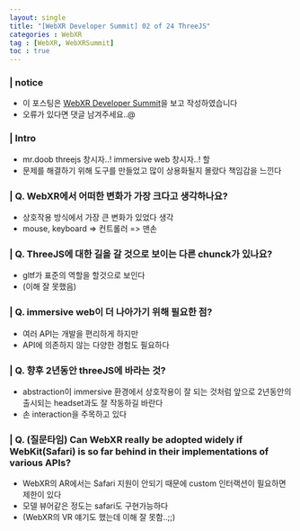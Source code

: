 ```yaml
---
layout: single
title: "[WebXR Developer Summit] 02 of 24 ThreeJS"
categories : WebXR
tag : [WebXR, WebXRSummit]
toc : true
---
```

### | notice
- 이 포스팅은 [WebXR Developer Summit](https://www.youtube.com/watch?v=7edKMn8Lq6k&list=PLKNvd3dXSaxBlJFtM1YAJhCLbFQiIPQsL&index=3)을 보고 작성하였습니다
- 오류가 있다면 댓글 남겨주세요..@ 

### | Intro 
- mr.doob threejs 창시자..! immersive web 창시자..! 할
- 문제를 해결하기 위해 도구를 만들었고 많이 상용화될지 몰랐다 책임감을 느낀다
  
### | Q. WebXR에서 어떠한 변화가 가장 크다고 생각하나요?
 - 상호작용 방식에서 가장 큰 변화가 있었다 생각
 - mouse, keyboard => 컨트롤러 => 맨손

### | Q. ThreeJS에 대한 길을 갈 것으로 보이는 다른 chunck가 있나요?
 - gltf가 표준의 역할을 할것으로 보인다
 - (이해 잘 못했음)

 ### | Q. immersive web이 더 나아가기 위해 필요한 점?
 - 여러 API는 개발을 편리하게 하지만
 - API에 의존하지 않는 다양한 경험도 필요하다

 ### | Q. 향후 2년동안 threeJS에 바라는 것?
 - abstraction이 immersive 환경에서 상호작용이 잘 되는 것처럼 앞으로 2년동안의 출시되는 headset과도 잘 작동하길 바란다
 - 손 interaction을 주목하고 있다 

### | Q. (질문타임) Can WebXR really be adopted widely if WebKit(Safari) is so far behind in their implementations of various APIs?
 - WebXR의 AR에서는 Safari 지원이 안되기 때문에 custom 인터랙션이 필요하면 제한이 있다 
 - 모델 뷰어같은 정도는 safari도 구현가능하다
 - (WebXR의 VR 얘기도 했는데 이해 잘 못함..;;)












